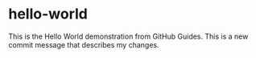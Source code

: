 # hello-world
This is the Hello World demonstration from GitHub Guides.
This is a new commit message that describes my changes.
